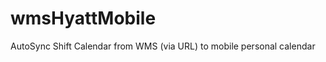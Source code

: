 wmsHyattMobile
==============

AutoSync Shift Calendar from WMS (via URL) to mobile personal calendar
